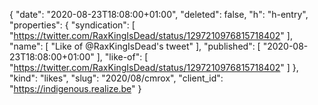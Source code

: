 {
  "date": "2020-08-23T18:08:00+01:00",
  "deleted": false,
  "h": "h-entry",
  "properties": {
    "syndication": [
      "https://twitter.com/RaxKingIsDead/status/1297210976815718402"
    ],
    "name": [
      "Like of @RaxKingIsDead's tweet"
    ],
    "published": [
      "2020-08-23T18:08:00+01:00"
    ],
    "like-of": [
      "https://twitter.com/RaxKingIsDead/status/1297210976815718402"
    ]
  },
  "kind": "likes",
  "slug": "2020/08/cmrox",
  "client_id": "https://indigenous.realize.be"
}
